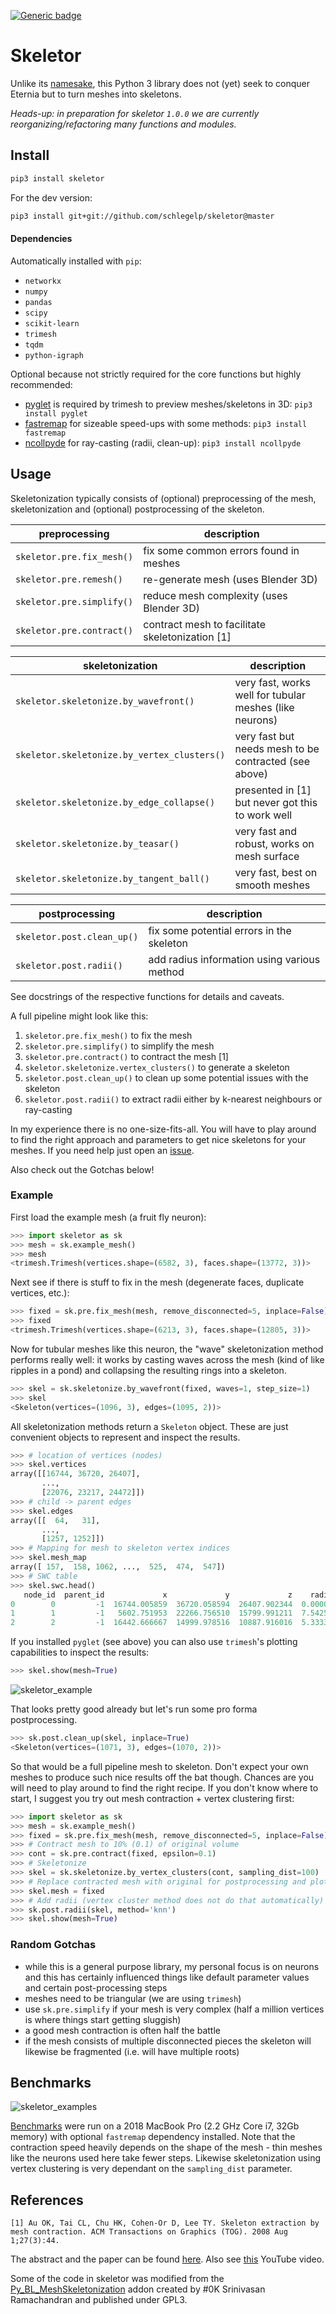 [![Generic badge](https://img.shields.io/badge/Github-pages-green)](https://schlegelp.github.io/skeletor/)

# Skeletor
Unlike its [namesake](https://en.wikipedia.org/wiki/Skeletor), this Python 3
library does not (yet) seek to conquer Eternia but to turn meshes into skeletons.

_Heads-up: in preparation for skeletor `1.0.0` we are currently reorganizing/refactoring many functions and modules._

## Install

```bash
pip3 install skeletor
```

For the dev version:
```bash
pip3 install git+git://github.com/schlegelp/skeletor@master
```

#### Dependencies
Automatically installed with `pip`:
- `networkx`
- `numpy`
- `pandas`
- `scipy`
- `scikit-learn`
- `trimesh`
- `tqdm`
- `python-igraph`

Optional because not strictly required for the core functions but highly recommended:
- [pyglet](https://pypi.org/project/pyglet/) is required by trimesh to preview meshes/skeletons in 3D: `pip3 install pyglet`
- [fastremap](https://github.com/seung-lab/fastremap) for sizeable speed-ups with some methods: `pip3 install fastremap`
- [ncollpyde](https://github.com/clbarnes/ncollpyde) for ray-casting (radii, clean-up): `pip3 install ncollpyde`

## Usage

Skeletonization typically consists of (optional) preprocessing of the mesh,
skeletonization and (optional) postprocessing of the skeleton.

| preprocessing             | description                                        |
| --------------------------| -------------------------------------------------- |
| `skeletor.pre.fix_mesh()` | fix some common errors found in meshes             |
| `skeletor.pre.remesh()`   | re-generate mesh (uses Blender 3D)                 |
| `skeletor.pre.simplify()` | reduce mesh complexity (uses Blender 3D)           |
| `skeletor.pre.contract()` | contract mesh to facilitate skeletonization [1]    |

| skeletonization                             | description                                                 |
| --------------------------------------------| ----------------------------------------------------------- |
| `skeletor.skeletonize.by_wavefront()`       | very fast, works well for tubular meshes (like neurons)     |
| `skeletor.skeletonize.by_vertex_clusters()` | very fast but needs mesh to be contracted (see above)       |
| `skeletor.skeletonize.by_edge_collapse()`   | presented in [1] but never got this to work well            |
| `skeletor.skeletonize.by_teasar()`          | very fast and robust, works on mesh surface                 |
| `skeletor.skeletonize.by_tangent_ball()`    | very fast, best on smooth meshes                            |

| postprocessing             | description                                        |
| ---------------------------| -------------------------------------------------- |
| `skeletor.post.clean_up()` | fix some potential errors in the skeleton          |
| `skeletor.post.radii()`    | add radius information using various method        |

See docstrings of the respective functions for details and caveats.

A full pipeline might look like this:

 1. `skeletor.pre.fix_mesh()` to fix the mesh
 2. `skeletor.pre.simplify()` to simplify the mesh
 3. `skeletor.pre.contract()` to contract the mesh [1]
 4. `skeletor.skeletonize.vertex_clusters()` to generate a skeleton
 5. `skeletor.post.clean_up()` to clean up some potential issues with the skeleton
 6. `skeletor.post.radii()` to extract radii either by k-nearest neighbours or ray-casting

In my experience there is no one-size-fits-all. You will have to play around to
find the right approach and parameters to get nice skeletons for your meshes.
If you need help just open an [issue](https://github.com/schlegelp/skeletor/issues).

Also check out the Gotchas below!

### Example

First load the example mesh (a fruit fly neuron):

```Python
>>> import skeletor as sk
>>> mesh = sk.example_mesh()
>>> mesh
<trimesh.Trimesh(vertices.shape=(6582, 3), faces.shape=(13772, 3))>
```

Next see if there is stuff to fix in the mesh (degenerate faces, duplicate
vertices, etc.):

```Python
>>> fixed = sk.pre.fix_mesh(mesh, remove_disconnected=5, inplace=False)
>>> fixed
<trimesh.Trimesh(vertices.shape=(6213, 3), faces.shape=(12805, 3))>
```

Now for tubular meshes like this neuron, the "wave" skeletonization method
performs really well: it works by casting waves across the mesh (kind of like
ripples in a pond) and collapsing the resulting rings into a skeleton.

```Python
>>> skel = sk.skeletonize.by_wavefront(fixed, waves=1, step_size=1)
>>> skel
<Skeleton(vertices=(1096, 3), edges=(1095, 2))>
```

All skeletonization methods return a `Skeleton` object. These are just
convenient objects to represent and inspect the results.

```Python
>>> # location of vertices (nodes)
>>> skel.vertices
array([[16744, 36720, 26407],
       ...,
       [22076, 23217, 24472]])
>>> # child -> parent edges
>>> skel.edges
array([[  64,   31],
       ...,
       [1257, 1252]])
>>> # Mapping for mesh to skeleton vertex indices
>>> skel.mesh_map
array([ 157,  158, 1062, ...,  525,  474,  547])
>>> # SWC table
>>> skel.swc.head()
   node_id  parent_id             x             y             z    radius
0        0         -1  16744.005859  36720.058594  26407.902344  0.000000
1        1         -1   5602.751953  22266.756510  15799.991211  7.542587
2        2         -1  16442.666667  14999.978516  10887.916016  5.333333
```

If you installed `pyglet` (see above) you can also use `trimesh`'s plotting
capabilities to inspect the results:

```Python
>>> skel.show(mesh=True)
```

![skeletor_example](https://github.com/schlegelp/skeletor/raw/master/_static/example1.png)

That looks pretty good already but let's run some pro forma postprocessing.

```Python
>>> sk.post.clean_up(skel, inplace=True)
<Skeleton(vertices=(1071, 3), edges=(1070, 2))>
```

So that would be a full pipeline mesh to skeleton. Don't expect your own meshes
to produce such nice results off the bat though. Chances are you will need to
play around to find the right recipe. If you don't know where to start, I suggest
you try out mesh contraction + vertex clustering first:

```Python
>>> import skeletor as sk
>>> mesh = sk.example_mesh()
>>> fixed = sk.pre.fix_mesh(mesh, remove_disconnected=5, inplace=False)
>>> # Contract mesh to 10% (0.1) of original volume
>>> cont = sk.pre.contract(fixed, epsilon=0.1)
>>> # Skeletonize
>>> skel = sk.skeletonize.by_vertex_clusters(cont, sampling_dist=100)
>>> # Replace contracted mesh with original for postprocessing and plotting
>>> skel.mesh = fixed
>>> # Add radii (vertex cluster method does not do that automatically)
>>> sk.post.radii(skel, method='knn')
>>> skel.show(mesh=True)
```

### Random Gotchas
- while this is a general purpose library, my personal focus is on neurons and
  this has certainly influenced things like default parameter values and certain
  post-processing steps
- meshes need to be triangular (we are using `trimesh`)
- use `sk.pre.simplify` if your mesh is very complex (half a million vertices is
  where things start getting sluggish)
- a good mesh contraction is often half the battle  
- if the mesh consists of multiple disconnected pieces the skeleton will
  likewise be fragmented (i.e. will have multiple roots)

## Benchmarks
![skeletor_examples](https://github.com/schlegelp/skeletor/raw/master/benchmarks/benchmark_2.png)

[Benchmarks](https://github.com/schlegelp/skeletor/blob/master/benchmarks/skeletor_benchmark.ipynb)
were run on a 2018 MacBook Pro (2.2 GHz Core i7, 32Gb memory) with optional
`fastremap` dependency installed. Note that the contraction speed heavily
depends on the shape of the mesh - thin meshes like the neurons used here
take fewer steps. Likewise skeletonization using vertex clustering is very
dependant on the `sampling_dist` parameter.

## References
`[1] Au OK, Tai CL, Chu HK, Cohen-Or D, Lee TY. Skeleton extraction by mesh contraction. ACM Transactions on Graphics (TOG). 2008 Aug 1;27(3):44.`

The abstract and the paper can be found [here](http://visgraph.cse.ust.hk/projects/skeleton/).
Also see [this](https://www.youtube.com/watch?v=-H7n59YQCRM&feature=youtu.be) YouTube video.

Some of the code in skeletor was modified from the
[Py_BL_MeshSkeletonization](https://github.com/aalavandhaann/Py_BL_MeshSkeletonization)
addon created by #0K Srinivasan Ramachandran and published under GPL3.
